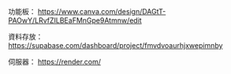 功能板：
https://www.canva.com/design/DAGtT-PAOwY/LRvfZILBEaFMnGpe9Atmnw/edit

資料存放：
https://supabase.com/dashboard/project/fmvdvoaurhjxwepimnby

伺服器：
https://render.com/

